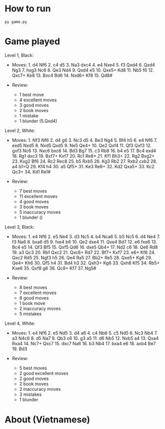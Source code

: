# How to run

```
py game.py
```

# Game played

Level 1, Black: 

- Moves: 1. d4 Nf6 2. c4 d5 3. Na3 dxc4 4. e4 Nxe4 5. f3 Qxd4 6. Qxd4 Ng3 7. hxg3 Nc6 8. Qe3 Nd4 9. Qxd4 e5 10. Qxe5+ Kd8 11. Nb5 f6 12. Qxc7+ Ke8 13. Bxc4 Bd6 14. Nxd6+ Kf8 15. Qd8#

- Review:
    + 1 best move
    + 4 excellent moves
    + 3 good moves
    + 2 book moves
    + 1 mistake
    + 1 blunder (5.Qxd4)

Level 2, White:

- Moves: 1. Nf3 Nf6 2. d4 g6 3. Nc3 d5 4. Be3 Ng4 5. Bf4 h5 6. e4 Nf6 7. exd5 Nxd5 8. Nxd5 Qxd5 9. Ne5 Qe4+ 10. Qe2 Qxf4 11. Qf3 Qxf3 12. gxf3 Nc6 13. Nxc6 bxc6 14. Bd3 Bg7 15. c3 Rb8 16. b4 e5 17. Bc4 exd4 18. Rg1 dxc3 19. Bxf7+ Kxf7 20. Rc1 Re8+ 21. Kf1 Bh3+ 22. Rg2 Bxg2+ 23. Kxg2 Bf6 24. Rc2 Rec8 25. b5 Rxb5 26. Kg3 Rb2 27. Rxb2 cxb2 28. a4 b1=Q 29. Kf4 h4 30. a5 Qf5+ 31. Ke3 Re8+ 32. Kd2 Qxa5+ 33. Kc2 Qc3+ 34. Kd1 Re1#

- Review:
    + 7 best moves
    + 11 excellent moves
    + 4 good moves
    + 3 book moves
    + 5 inaccuracy moves
    + 1 blunder ()

Level 3, Black:

- Moves: 1. e4 Nf6 2. e5 Ne4 3. d3 Nc5 4. b4 Nca6 5. b5 Nc5 6. d4 Ne4 7. f3 Na6 8. bxa6 d5 9. fxe4 b6 10. Qe2 dxe4 11. Qxe4 Bd7 12. e6 fxe6 13. Bc4 e5 14. Qf3 Bf5 15. Qxf5 Qd6 16. dxe5 Qb4+ 17. Nd2 c6 18. Qe6 Rd8 19. a3 Qc3 20. Rb1 Qxc2 21. Qxc6+ Rd7 22. Bf7+ Kxf7 23. e6+ Kf6 24. Qxc2 Rd5 25. Ngf3 h5 26. Qe4 Ra5 27. Bb2+ Re5 28. Qxe5+ Kg6 29. Qe4+ Kh6 30. Qf5 h4 31. Bd4 h3 32. Qxh3+ Kg6 33. Qxh8 Kf5 34. Rb5+ Kxe6 35. Qxf8 g6 36. Qc8+ Kf7 37. Ng5#

- Review:
    + 8 best moves
    + 7 excellent moves
    + 8 good moves
    + 1 book move
    + 2 inaccuracy moves
    + 5 mistakes

Level 4, White:

- Moves: 1. e4 Nf6 2. e5 Nd5 3. d4 a6 4. c4 Nb6 5. c5 Nd5 6. Nc3 Nb4 7. a3 N4c6 8. d5 Na7 9. Qb3 c6 10. g3 a5 11. d6 Nb5 12. Nxb5 a4 13. Qxa4 Rxa4 14. Nc7+ Qxc7 15. dxc7 Na6 16. b3 Nb4 17. bxa4 e6 18. axb4 Be7 19. Bd3

- Review:
    + 5 best moves
    + 2 good excellent moves
    + 2 good moves
    + 2 book moves
    + 2 inaccuracy moves
    + 3 mistakes
    + 1 blunder



# About (Vietnamese)

